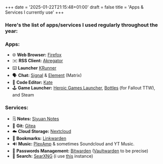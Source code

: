 +++
date = '2025-01-22T21:15:48+01:00'
draft = false
title = 'Apps & Services I currently use'
+++

### Here's the list of apps/services I used regularly throughout the year:

### Apps:
- 🌐 **Web Browser:** [Firefox](https://www.mozilla.org/firefox)
- ✉️ **RSS Client:** [Akregator](https://apps.kde.org/akregator/)
- ⌨️ **Launcher** [KRunner](https://wiki.archlinux.org/title/KRunner)
- 🗣️ **Chat:** [Signal](https://signal.org) & [Element](https://element.io/) (Matrix)
- 🔩 **Code Editor:** [Kate](https://kate-editor.org/)
- 🕹️ **Game Launcher:** [Heroic Games Launcher](https://heroicgameslauncher.com/), [Bottles](https://usebottles.com/) (for Fallout TTW), and Steam

### Services:
- 🗒️ **Notes:** [Siyuan Notes](https://github.com/siyuan-note/siyuan)
- 💾 **Git:**   [Gitea](https://github.com/go-gitea/gitea)
- ☁️ **Cloud Storage:** [Nextcloud](https://nextcloud.com/athome/)
- 📒 **Bookmarks:** [Linkwarden](https://github.com/linkwarden/linkwarden)
- 🔊 **Music:** [PlexAmp](https://www.plex.tv/plexamp/) & sometimes Soundcloud and YT Music.
- 🔐 **Passwords Management:** [Bitwarden](https://bitwarden.com/) ([Vaultwarden](https://github.com/dani-garcia/vaultwarden) to be precise)
- 🔎 **Search:** [SearXNG](https://searx.space/) (i use [this](https://searx.ox2.fr/) instance)
